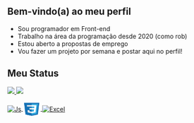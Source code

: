 ## Bem-vindo(a) ao meu perfil
- Sou programador em Front-end
- Trabalho na área da programação desde 2020 (como rob)
- Estou aberto a propostas de emprego
- Vou fazer um projeto por semana e postar aqui no perfil!

## Meu Status
 <div>
   <a href="https://github.com/Godinho12324">
   <img height="180em" src="https://github-readme-stats.vercel.app/api?username=Godinho12324&show_icons=true&theme=dark&include_all_commits=true&count_private=true"/>
   <img height="180em" src="https://github-readme-stats.vercel.app/api/top-langs/?username=Godinho12324&show_icons=true&theme=dark&include_all_commits=true&count_private=true"/>
<!--    <img height="180em" src="https://github-readme-stats.vercel.app/api/top-langs/?username=Godinho12324&layout=compact&langs_count=6&theme=dark"/> -->
</div>
    
<div style="display: inline_block"><br>
  <img align="center" alt="Js" height="30" width="40" src="https://cdn.jsdelivr.net/gh/devicons/devicon@latest/icons/javascript/javascript-original.svg">
  <img align="center" alt="CSS" height="30" width="40" src="https://raw.githubusercontent.com/devicons/devicon/master/icons/css3/css3-original.svg">
  <img align="center" alt="Excel" height="42" width="40" src="https://img.icons8.com/?size=256&id=UECmBSgBOvPT&format=png">
</div>
